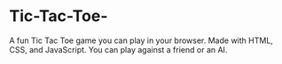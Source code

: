 # Tic-Tac-Toe-
A fun Tic Tac Toe game you can play in your browser. Made with HTML, CSS, and JavaScript. You can play against a friend or an AI.
